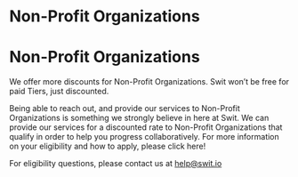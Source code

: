 # Non-Profit Organizations

Non-Profit Organizations
========================

 We offer more discounts for Non-Profit Organizations. Swit won’t be free for paid Tiers, just discounted.

   
Being able to reach out, and provide our services to Non-Profit Organizations is something we strongly believe in here at Swit. We can provide our services for a discounted rate to Non-Profit Organizations that qualify in order to help you progress collaboratively. For more information on your eligibility and how to apply, please click here!

 For eligibility questions, please contact us at [help@swit.io](mailto:help@swit.io)

 